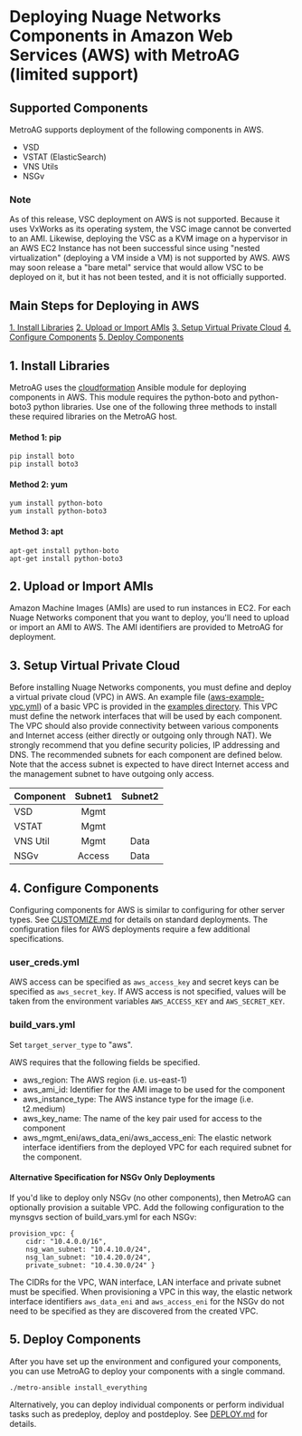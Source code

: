 # Deploying Nuage Networks Components in Amazon Web Services (AWS) with MetroAG (limited support)

## Supported Components
MetroAG supports deployment of the following components in AWS.
* VSD
* VSTAT (ElasticSearch)
* VNS Utils
* NSGv

### Note
As of this release, VSC deployment on AWS is not supported. Because it uses VxWorks as its operating system, the VSC image cannot be converted to an AMI. Likewise, deploying the VSC as a KVM image on a hypervisor in an AWS EC2 Instance has not been successful since using "nested virtualization" (deploying a VM inside a VM) is not supported by AWS. AWS may soon release a "bare metal" service that would allow VSC to be deployed on it, but it has not been tested, and it is not officially supported.

## Main Steps for Deploying in AWS
[1. Install Libraries](#1-install-libraries)
[2. Upload or Import AMIs](#2-upload-or-import-amis)
[3. Setup Virtual Private Cloud](#3-setup-virtual-private-cloud)
[4. Configure Components](#4-configure-components)
[5. Deploy Components](#5-deploy-components)

## 1. Install Libraries
MetroAG uses the [cloudformation](https://docs.ansible.com/ansible/latest/modules/cloudformation_module.html) Ansible module for deploying components in AWS. This module requires the python-boto and python-boto3 python libraries. Use one of the following three methods to install these required libraries on the MetroAG host.

#### Method 1: pip

    pip install boto
    pip install boto3

#### Method 2: yum

    yum install python-boto
    yum install python-boto3

#### Method 3: apt

    apt-get install python-boto
    apt-get install python-boto3

## 2. Upload or Import AMIs
Amazon Machine Images (AMIs) are used to run instances in EC2. For each Nuage Networks component that you want to deploy, you'll need to upload or import an AMI to AWS. The AMI identifiers are provided to MetroAG for deployment.

## 3. Setup Virtual Private Cloud
Before installing Nuage Networks components, you must define and deploy a virtual private cloud (VPC) in AWS. An example file ([aws-example-vpc.yml](../examples/aws-example-vpc.yml)) of a basic VPC is provided in the [examples directory](../examples/). This VPC must define the network interfaces that will be used by each component. The VPC should also provide connectivity between various components and Internet access (either directly or outgoing only through NAT). We strongly recommend that you define security policies, IP addressing and DNS. The recommended subnets for each component are defined below. Note that the access subnet is expected to have direct Internet access and the management subnet to have outgoing only access.

Component | Subnet1 | Subnet2
--------- | :---: | :---:
VSD | Mgmt |
VSTAT | Mgmt |
VNS Util | Mgmt | Data
NSGv | Access | Data

## 4. Configure Components
Configuring components for AWS is similar to configuring for other server types. See [CUSTOMIZE.md](CUSTOMIZE.md) for details on standard deployments. The configuration files for AWS deployments require a few additional specifications.
### user_creds.yml
AWS access can be specified as `aws_access_key` and secret keys can be specified as `aws_secret_key`. If AWS access is not specified, values will be taken from the environment variables `AWS_ACCESS_KEY` and `AWS_SECRET_KEY`.

### build_vars.yml
Set `target_server_type` to "aws".

AWS requires that the following fields be specified.

- aws_region: The AWS region (i.e. us-east-1)
- aws_ami_id: Identifier for the AMI image to be used for the component
- aws_instance_type: The AWS instance type for the image (i.e. t2.medium)
- aws_key_name: The name of the key pair used for access to the component
- aws_mgmt_eni/aws_data_eni/aws_access_eni: The elastic network interface identifiers from the deployed VPC for each required subnet for the component.

#### Alternative Specification for NSGv Only Deployments
If you'd like to deploy only NSGv (no other components), then MetroAG can optionally provision a suitable VPC.  Add the following configuration to the mynsgvs section of build_vars.yml for each NSGv:

    provision_vpc: {
        cidr: "10.4.0.0/16",
        nsg_wan_subnet: "10.4.10.0/24",
        nsg_lan_subnet: "10.4.20.0/24",
        private_subnet: "10.4.30.0/24" }

The CIDRs for the VPC, WAN interface, LAN interface and private subnet must be specified. When provisioning a VPC in this way, the elastic network interface identifiers `aws_data_eni` and `aws_access_eni` for the NSGv do not need to be specified as they are discovered from the created VPC.

## 5. Deploy Components
After you have set up the environment and configured your components, you can use MetroAG to deploy your components with a single command.

    ./metro-ansible install_everything

Alternatively, you can deploy individual components or perform individual tasks such as predeploy, deploy and postdeploy. See [DEPLOY.md](DEPLOY.md) for details.
